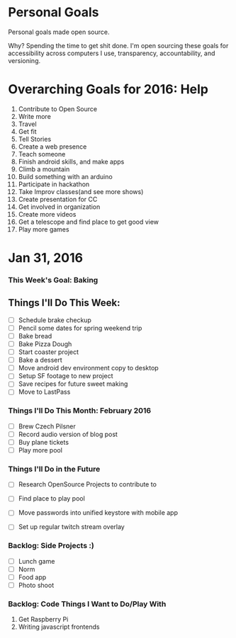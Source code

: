 Personal Goals
==============

Personal goals made open source.

Why? Spending the time to get shit done. I'm open sourcing these goals for accessibility across computers I use, transparency, accountability, and versioning.

# Overarching Goals for 2016: Help

1. Contribute to Open Source
2. Write more
3. Travel
4. Get fit
5. Tell Stories
6. Create a web presence
7. Teach someone
8. Finish android skills, and make apps
9. Climb a mountain
10. Build something with an arduino
11. Participate in hackathon
12. Take Improv classes(and see more shows)
13. Create presentation for CC
14. Get involved in organization
15. Create more videos
16. Get a telescope and find place to get good view
17. Play more games


# Jan 31, 2016

### This Week's Goal: Baking

## Things I'll Do This Week:
- [ ] Schedule brake checkup
- [ ] Pencil some dates for spring weekend trip
- [ ] Bake bread
- [ ] Bake Pizza Dough
- [ ] Start coaster project
- [ ] Bake a dessert
- [ ] Move android dev environment copy to desktop
- [ ] Setup SF footage to new project
- [ ] Save recipes for future sweet making
- [ ] Move to LastPass

### Things I'll Do This Month: February 2016
- [ ] Brew Czech Pilsner
- [ ] Record audio version of blog post
- [ ] Buy plane tickets
- [ ] Play more pool

### Things I'll Do in the Future
- [ ] Research OpenSource Projects to contribute to
- [ ] Find place to play pool
- [ ] Move passwords into unified keystore with mobile app
- [ ] Set up regular twitch stream overlay


### Backlog: Side Projects :)
- [ ] Lunch game
- [ ] Norm
- [ ] Food app
- [ ] Photo shoot

### Backlog: Code Things I Want to Do/Play With
1. Get Raspberry Pi
2. Writing javascript frontends
